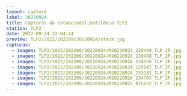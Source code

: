 ```yaml
---
layout: capture
label: 20220924
title: Capturas da esta&ccedil;&atilde;o TLP2
station: TLP2
date: 2022-09-24 22:04:44
preview: TLP2/2022/202209/20220924/stack.jpg
capturas:
  - imagem: TLP2/2022/202209/20220924/M20220924_220444_TLP_2P.jpg
  - imagem: TLP2/2022/202209/20220924/M20220924_220458_TLP_2P.jpg
  - imagem: TLP2/2022/202209/20220924/M20220924_224556_TLP_2P.jpg
  - imagem: TLP2/2022/202209/20220924/M20220924_225547_TLP_2P.jpg
  - imagem: TLP2/2022/202209/20220924/M20220924_233131_TLP_2P.jpg
  - imagem: TLP2/2022/202209/20220924/M20220924_234705_TLP_2P.jpg
  - imagem: TLP2/2022/202209/20220924/M20220925_075632_TLP_2P.jpg
---
```

